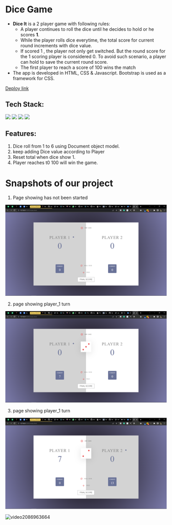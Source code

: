 # Dice Game

- **Dice It** is a 2 player game with following rules:
  - A player continues to roll the dice until he decides to hold or he scores **1**.
  - While the player rolls dice everytime, the total score for current round increments with dice value.
  - If scored 1 , the player not only get switched. But the round score for the 1 scoring player is considered 0. To avoid such scenario, a player can hold to save the current round score.
  - The first player to reach a score of 100 wins the match
- The app is developed in HTML, CSS & Javascript. Bootstrap is used as a framework for CSS.

[Deploy link](dicegameswitch.netlify.app/)

## Tech Stack:

<p>
   <img src="https://img.icons8.com/color/64/000000/javascript.png"/>
   <img src="https://img.icons8.com/color/64/000000/html-5.png"/>
   <img src="https://img.icons8.com/color/64/000000/css3.png" />
   <img src="https://img.icons8.com/color/64/000000/json.png"/>
</p>

## Features:

1. Dice roll from 1 to 6 using Document object model.
2. keep adding Dice value according to Player
3. Reset total when dice show 1.
4. Player reaches t0 100 will win the game.

<h1>Snapshots of our project</h1>

1. Page showing has not been started

![image](./screenshots/newgame.png)

2. page showing player_1 turn

![image](./screenshots/player1.png)

3. page showing player_1 turn

![image](./screenshots/player2.png)



![video2086963664](https://user-images.githubusercontent.com/56603609/165794196-688a5574-e9be-4f68-96ba-b5e210aac517.gif)

